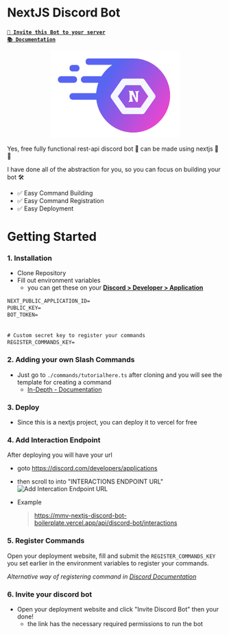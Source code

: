 # NextJS Discord Bot

[**`🤖 Invite this Bot to your server`**](https://main.d1hgvr9oqd1hde.amplifyapp.com/) <br/>
[**`📚 Documentation`**](https://mmv-docs.vercel.app/docs/nextjs-discord-bot-template/getting-started)

<p align="center"><img src="/public/logo-new.svg" width="300"></p>

Yes, free fully functional rest-api discord bot 🤖 can be made using nextjs 🤯 🚀

I have done all of the abstraction for you, so you can focus on building your bot 🛠️

- ✅ Easy Command Building
- ✅ Easy Command Registration
- ✅ Easy Deployment

# Getting Started

### 1. Installation

- Clone Repository
- Fill out environment variables
  - you can get these on your [**Discord > Developer > Application**](https://discord.com/developers/applications)

```env
NEXT_PUBLIC_APPLICATION_ID=
PUBLIC_KEY=
BOT_TOKEN=


# Custom secret key to register your commands
REGISTER_COMMANDS_KEY=
```

### 2. Adding your own Slash Commands

- Just go to `./commands/tutorialhere.ts` after cloning and you will see the template for creating a command
  - [In-Depth - Documentation](https://mmv-docs.vercel.app/docs/nextjs-discord-bot-boilerplate/adding-slash-commands)

### 3. Deploy

- Since this is a nextjs project, you can deploy it to vercel for free

### 4. Add Interaction Endpoint

After deploying you will have your url

- goto https://discord.com/developers/applications
- then scroll to into "INTERACTIONS ENDPOINT URL"
  ![Add Intercation Endpoint URL](https://github.com/mmvergara/nextjs-discord-bot-boilerplate/assets/104471209/8e83108c-058c-41a6-afd6-924d18baef2f)

- Example
  > https://mmv-nextjs-discord-bot-boilerplate.vercel.app/api/discord-bot/interactions

### 5. Register Commands

Open your deployment website, fill and submit the `REGISTER_COMMANDS_KEY` you set earlier in the environment variables to register your commands.

_Alternative way of registering command in
[Discord Documentation](https://discord.com/developers/docs/interactions/application-commands#endpoints)_

### 6. Invite your discord bot

- Open your deployment website and click "Invite Discord Bot" then your done!
  - the link has the necessary required permissions to run the bot
